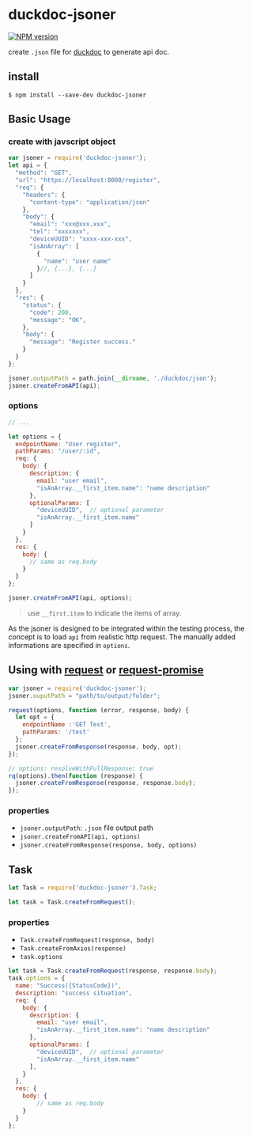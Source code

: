 # duckdoc-jsoner

[![NPM version](https://img.shields.io/npm/v/duckdoc-jsoner.svg?style=flat-square)](https://npmjs.org/package/duckdoc-jsoner)

create `.json` file for [duckdoc](https://github.com/popodidi/duckdoc) to generate api doc.

## install
```
$ npm install --save-dev duckdoc-jsoner
```

## Basic Usage

### create with javscript object

```javascript
var jsoner = require('duckdoc-jsoner');
let api = {
  "method": "GET",
  "url": "https://localhost:8000/register",
  "req": {
    "headers": {
      "content-type": "application/json"
    },
    "body": {
      "email": "xxx@xxx.xxx",
      "tel": "xxxxxxx",
      "deviceUUID": "xxxx-xxx-xxx",
      "isAnArray": [
        {
          "name": "user name"
        }//, {...}, {...}
      ]
    }
  },
  "res": {
    "status": {
      "code": 200,
      "message": "OK",
    },
    "body": {
      "message": "Register success."
    }
  }
};

jsoner.outputPath = path.join(__dirname, './duckdoc/json');
jsoner.createFromAPI(api);
```

### options
```javascript
// ...

let options = {
  endpointName: "User register",
  pathParams: "/user/:id",
  req: {
    body: {
      description: {
        email: "user email",
        "isAnArray.__first_item.name": "name description"
      },
      optionalParams: [
        "deviceUUID",  // optional parameter
        "isAnArray.__first_item.name"
      ]
    }
  },
  res: {
    body: {
      // same as req.body
    }
  }
};

jsoner.createFromAPI(api, options);
```

> use `__first.item` to indicate the items of array.

As the jsoner is designed to be integrated within the testing process, the concept is to load `api` from realistic http request. The manually added informations are specified in `options`.


## Using with [request](https://www.npmjs.com/package/request) or [request-promise](https://www.npmjs.com/package/request-promise)

```javascript
var jsoner = require('duckdoc-jsoner');
jsoner.ouputPath = "path/to/output/folder";

request(options, function (error, response, body) {
  let opt = {
    endpointName :'GET Test', 
    pathParams: '/test'
  };
  jsoner.createFromResponse(response, body, opt);
});

// options: resolveWithFullResponse: true
rq(options).then(function (response) {
  jsoner.createFromResponse(response, response.body);
});

```

### properties
- `jsoner.outputPath`: `.json` file output path
- `jsoner.createFromAPI(api, options)`
- `jsoner.createFromResponse(response, body, options)`

## Task
```js
let Task = require('duckdoc-jsoner').Task;

let task = Task.createFromRequest();


```

### properties
- `Task.createFromRequest(response, body)`
- `Task.createFromAxios(response)`
- `task.options`
```js
let task = Task.createFromRequest(response, response.body);
task.options = {
  name: "Success({StatusCode})",
  description: "success situation",
  req: {
    body: {
      description: {
        email: "user email",
        "isAnArray.__first_item.name": "name description"
      },
      optionalParams: [
        "deviceUUID",  // optional parameter
        "isAnArray.__first_item.name"
      ],
    }
  },
  res: {
    body: {
        // same as req.body
    }
  }
};
```